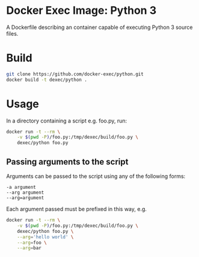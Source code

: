 # Docker Exec Image: Python 3

A Dockerfile describing an container capable of executing Python 3 source files.

# Build

```sh
git clone https://github.com/docker-exec/python.git
docker build -t dexec/python .
```

# Usage

In a directory containing a script e.g. foo.py, run:

```sh
docker run -t --rm \
    -v $(pwd -P)/foo.py:/tmp/dexec/build/foo.py \
    dexec/python foo.py
```

## Passing arguments to the script

Arguments can be passed to the script using any of the following forms:

```
-a argument
--arg argument
--arg=argument
```

Each argument passed must be prefixed in this way, e.g.

```sh
docker run -t --rm \
    -v $(pwd -P)/foo.py:/tmp/dexec/build/foo.py \
    dexec/python foo.py \
    --arg='hello world' \
    --arg=foo \
    --arg=bar
```
